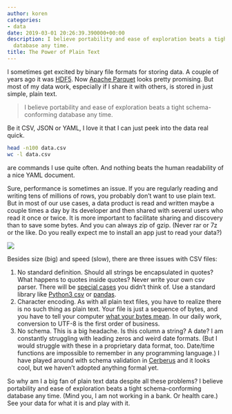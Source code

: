 ```yaml
---
author: koren
categories:
- data
date: 2019-03-01 20:26:39.390000+00:00
description: I believe portability and ease of exploration beats a tight schema-conforming
  database any time.
title: The Power of Plain Text
---
```

I sometimes get excited by binary file formats for storing data. A couple of years ago it was [HDF5](https://www.hdfgroup.org/solutions/hdf5/). Now [Apache Parquet](https://parquet.apache.org/) looks pretty promising. But most of my data work, especially if I share it with others, is stored in just simple, plain text.

> I believe portability and ease of exploration beats a tight schema-conforming database any time.

Be it CSV, JSON or YAML, I love it that I can just peek into the data real quick.

```bash
head -n100 data.csv
wc -l data.csv
```
are commands I use quite often. And nothing beats the human readability of a nice YAML document.

Sure, performance is sometimes an issue. If you are regularly reading and writing tens of millions of rows, you probably don’t want to use plain text. But in most of our use cases, a data product is read and written maybe a couple times a day by its developer and then shared with several users who read it once or twice. It is more important to facilitate sharing and discovery than to save some bytes. And you can always zip of gzip. (Never rar or 7z or the like. Do you really expect me to install an app just to read your data?)

![](https://thepracticaldev.s3.amazonaws.com/i/ni9gxpezx7dpno6wjfdx.jpeg)

Besides size (big) and speed (slow), there are three issues with CSV files:

1. No standard definition. Should all strings be encapsulated in quotes? What happens to quotes inside quotes? Never write your own csv parser. There will be [special cases](https://chriswarrick.com/blog/2017/04/07/csv-is-not-a-standard/) you didn’t think of. Use a standard library like [Python3 csv](https://docs.python.org/3/library/csv.html) or [pandas](https://pandas.pydata.org/).
2. Character encoding. As with all plain text files, you have to realize there is no such thing as plain text. Your file is just a sequence of bytes, and you have to tell your computer [what your bytes mean](https://www.joelonsoftware.com/2003/10/08/the-absolute-minimum-every-software-developer-absolutely-positively-must-know-about-unicode-and-character-sets-no-excuses/). In our daily work, conversion to UTF-8 is the first order of business.
3. No schema. This is a big headache. Is this column a string? A date? I am constantly struggling with leading zeros and weird date formats. (But I would struggle with these in a proprietary data format, too. Date/time functions are impossible to remember in any programming language.) I have played around with schema validation in [Cerberus](http://docs.python-cerberus.org/en/stable/) and it looks cool, but we haven’t adopted anything formal yet.

So why am I a big fan of plain text data despite all these problems? I believe portability and ease of exploration beats a tight schema-conforming database any time. (Mind you, I am not working in a bank. Or health care.) See your data for what it is and play with it.